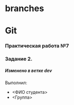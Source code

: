 # branches
# Git
### Практическая работа №7
### Задание 2.
##### Изменено в ветке dev

Выполнил:
* <ФИО студента>
* <Группа>
